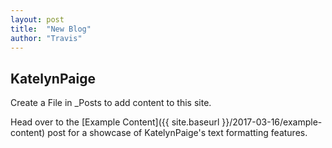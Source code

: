 ```yaml
---
layout: post
title:  "New Blog"
author: "Travis"
---
```


## KatelynPaige

Create a File in _Posts to add content to this site.

Head over to the [Example Content]({{ site.baseurl }}/2017-03-16/example-content) post for a showcase of KatelynPaige's text formatting features.
